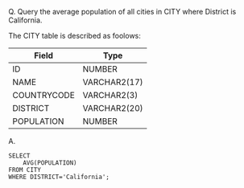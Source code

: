 Q. Query the average population of all cities in CITY where District is California.

The CITY table is described as foolows:

|Field|Type|
|-----|----|
|ID|NUMBER|
|NAME|VARCHAR2(17)|
|COUNTRYCODE|VARCHAR2(3)|
|DISTRICT|VARCHAR2(20)|
|POPULATION|NUMBER|

A.
```
SELECT
    AVG(POPULATION)
FROM CITY
WHERE DISTRICT='California';
```